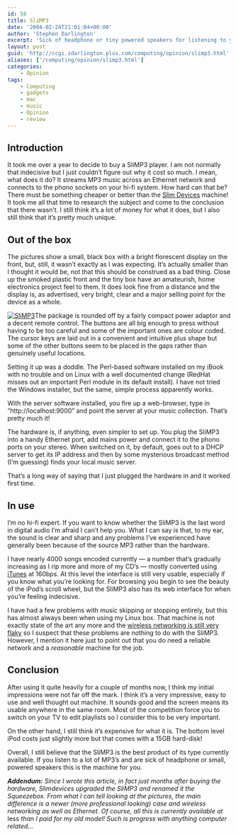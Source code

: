 ```yaml
---
id: 58
title: SliMP3
date: '2004-02-24T21:01:04+00:00'
author: 'Stephen Darlington'
excerpt: 'Sick of headphone or tiny powered speakers for listening to your MP3 collection? The SliMP3 might be the machine for you. '
layout: post
guid: 'http://ccgi.sdarlington.plus.com/computing/opinion/slimp3.html'
aliases: ['/computing/opinion/slimp3.html']
categories:
    - Opinion
tags:
    - Computing
    - gadgets
    - mac
    - music
    - Opinion
    - review
---
```


## Introduction

It took me over a year to decide to buy a SliMP3 player. I am not normally that indecisive but I just couldn’t figure out why it cost so much. I mean, what does it do? It streams MP3 music across an Ethernet network and connects to the phono sockets on your hi-fi system. How hard can that be? There must be something cheaper or better than the [Slim Devices](http://www.slimdevices.com/) machine! It took me all that time to research the subject and come to the conclusion that there wasn’t. I still think it’s a lot of money for what it does, but I also still think that it’s pretty much unique.

## Out of the box

The pictures show a small, black box with a bright florescent display on the front, but, still, it wasn’t exactly as I was expecting. It’s actually smaller than I thought it would be, not that this should be construed as a bad thing. Close up the smoked plastic front and the tiny box have an amateurish, home electronics project feel to them. It does look fine from a distance and the display is, as advertised, very bright, clear and a major selling point for the device as a whole.

[![SliMP3](https://i0.wp.com/www.zx81.org.uk/wp-content/uploads/2007/04/slimp3.thumbnail.jpg)](/computing/opinion/slimp3.html/slimp3/ "SliMP3")The package is rounded off by a fairly compact power adaptor and a decent remote control. The buttons are all big enough to press without having to be too careful and some of the important ones are colour coded. The cursor keys are laid out in a convenient and intuitive plus shape but some of the other buttons seem to be placed in the gaps rather than genuinely useful locations.

Setting it up was a doddle. The Perl-based software installed on my iBook with no trouble and on Linux with a well documented change (RedHat misses out an important Perl module in its default install). I have not tried the Windows installer, but the same, simple process apparently works.

With the server software installed, you fire up a web-browser, type in “http://localhost:9000” and point the server at your music collection. That’s pretty much it!

The hardware is, if anything, even simpler to set up. You plug the SliMP3 into a handy Ethernet port, add mains power and connect it to the phono ports on your stereo. When switched on it, by default, goes out to a DHCP server to get its IP address and then by some mysterious broadcast method (I’m guessing) finds your local music server.

That’s a long way of saying that I just plugged the hardware in and it worked first time.

## In use

I’m no hi-fi expert. If you want to know whether the SliMP3 is the last word in digital audio I’m afraid I can’t help you. What I can say is that, to my ear, the sound is clear and sharp and any problems I’ve experienced have generally been because of the source MP3 rather than the hardware.

I have nearly 4000 songs encoded currently — a number that’s gradually increasing as I rip more and more of my CD’s — mostly converted using [iTunes](http://www.apple.com/uk/ilife/itunes/) at 160bps. At this level the interface is still very usable, especially if you know what you’re looking for. For browsing you begin to see the beauty of the iPod’s scroll wheel, but the SliMP3 also has its web interface for when you’re feeling indecisive.

I have had a few problems with music skipping or stopping entirely, but this has almost always been when using my Linux box. That machine is not exactly state of the art any more and the [wireless networking is still very flaky](/computing/opinion/linuxrant.html) so I suspect that these problems are nothing to do with the SliMP3. However, I mention it here just to point out that you do need a reliable network and a *reasonable* machine for the job.

## Conclusion

After using it quite heavily for a couple of months now, I think my initial impressions were not far off the mark. I think it’s a very impressive, easy to use and well thought out machine. It sounds good and the screen means its usable anywhere in the same room. Most of the competition force you to switch on your TV to edit playlists so I consider this to be very important.

On the other hand, I still think it’s expensive for what it is. The bottom level iPod costs just slightly more but that comes with a 15GB hard-disk!

Overall, I still believe that the SliMP3 is the best product of its type currently available. If you listen to a lot of MP3’s and are sick of headphone or small, powered speakers this is the machine for you.

***Addendum:** Since I wrote this article, in fact just months after buying the hardware, Slimdevices upgraded the SliMP3 and renamed it the Squeezebox. From what I can tell looking at the pictures, the main difference is a newer (more professional looking) case and wireless networking as well as Ethernet. Of course, all this is currently available at* less *than I paid for my old model! Such is progress with anything computer related…*